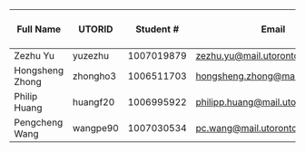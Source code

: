 | Full Name       | UTORID   | Student #  | Email                            | Best Way to Contact | Github Username |
|-----------------|----------|------------|----------------------------------|---------------------|-----------------|
| Zezhu Yu        | yuzezhu  | 1007019879 | zezhu.yu@mail.utoronto.ca        | Email               | zezhuyu         |
| Hongsheng Zhong | zhongho3 | 1006511703 | hongsheng.zhong@mail.utoronto.ca | Email               | daniuwang100    |
| Philip Huang    | huangf20 | 1006995922 | philipp.huang@mail.utoronto.ca   | Email               | 967967          |
| Pengcheng Wang  | wangpe90 | 1007030534 | pc.wang@mail.utoronto.ca         | Email               | unclealone      |
